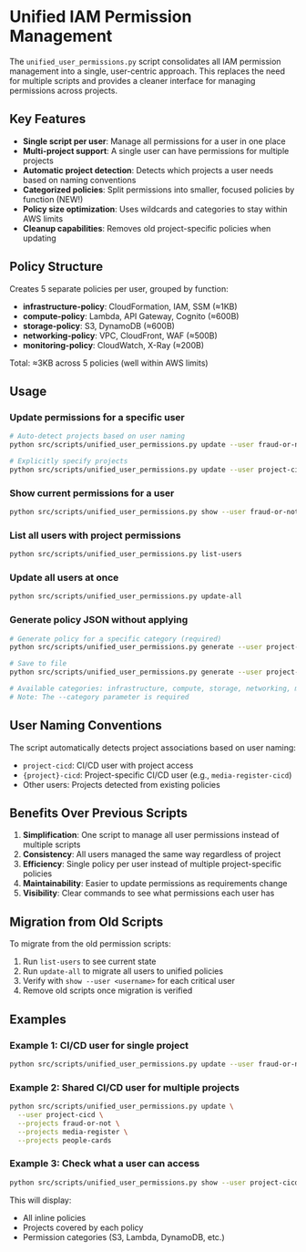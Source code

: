 # Unified IAM Permission Management

The `unified_user_permissions.py` script consolidates all IAM permission management into a single, user-centric approach. This replaces the need for multiple scripts and provides a cleaner interface for managing permissions across projects.

## Key Features

- **Single script per user**: Manage all permissions for a user in one place
- **Multi-project support**: A single user can have permissions for multiple projects
- **Automatic project detection**: Detects which projects a user needs based on naming conventions
- **Categorized policies**: Split permissions into smaller, focused policies by function (NEW!)
- **Policy size optimization**: Uses wildcards and categories to stay within AWS limits
- **Cleanup capabilities**: Removes old project-specific policies when updating

## Policy Structure

Creates 5 separate policies per user, grouped by function:

- **infrastructure-policy**: CloudFormation, IAM, SSM (≈1KB)
- **compute-policy**: Lambda, API Gateway, Cognito (≈600B)
- **storage-policy**: S3, DynamoDB (≈600B)
- **networking-policy**: VPC, CloudFront, WAF (≈500B)
- **monitoring-policy**: CloudWatch, X-Ray (≈200B)

Total: ≈3KB across 5 policies (well within AWS limits)

## Usage

### Update permissions for a specific user

```bash
# Auto-detect projects based on user naming
python src/scripts/unified_user_permissions.py update --user fraud-or-not-cicd

# Explicitly specify projects
python src/scripts/unified_user_permissions.py update --user project-cicd --projects fraud-or-not --projects media-register
```

### Show current permissions for a user

```bash
python src/scripts/unified_user_permissions.py show --user fraud-or-not-cicd
```

### List all users with project permissions

```bash
python src/scripts/unified_user_permissions.py list-users
```

### Update all users at once

```bash
python src/scripts/unified_user_permissions.py update-all
```

### Generate policy JSON without applying

```bash
# Generate policy for a specific category (required)
python src/scripts/unified_user_permissions.py generate --user project-cicd --projects fraud-or-not --category infrastructure

# Save to file
python src/scripts/unified_user_permissions.py generate --user project-cicd --projects fraud-or-not --category storage --output policy.json

# Available categories: infrastructure, compute, storage, networking, monitoring
# Note: The --category parameter is required
```

## User Naming Conventions

The script automatically detects project associations based on user naming:

- `project-cicd`: CI/CD user with project access
- `{project}-cicd`: Project-specific CI/CD user (e.g., `media-register-cicd`)
- Other users: Projects detected from existing policies

## Benefits Over Previous Scripts

1. **Simplification**: One script to manage all user permissions instead of multiple scripts
2. **Consistency**: All users managed the same way regardless of project
3. **Efficiency**: Single policy per user instead of multiple project-specific policies
4. **Maintainability**: Easier to update permissions as requirements change
5. **Visibility**: Clear commands to see what permissions each user has

## Migration from Old Scripts

To migrate from the old permission scripts:

1. Run `list-users` to see current state
2. Run `update-all` to migrate all users to unified policies
3. Verify with `show --user <username>` for each critical user
4. Remove old scripts once migration is verified

## Examples

### Example 1: CI/CD user for single project

```bash
python src/scripts/unified_user_permissions.py update --user fraud-or-not-cicd
```

### Example 2: Shared CI/CD user for multiple projects

```bash
python src/scripts/unified_user_permissions.py update \
  --user project-cicd \
  --projects fraud-or-not \
  --projects media-register \
  --projects people-cards
```

### Example 3: Check what a user can access

```bash
python src/scripts/unified_user_permissions.py show --user project-cicd
```

This will display:

- All inline policies
- Projects covered by each policy
- Permission categories (S3, Lambda, DynamoDB, etc.)
